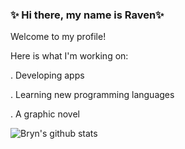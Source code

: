 ### ✨ Hi there, my name is Raven✨

Welcome to my profile!

Here is what I'm working on:

. Developing apps

. Learning new programming languages

. A graphic novel

![Bryn's github stats](https://github-readme-stats.vercel.app/api?username=bryn-trys&show_icons=true&theme=merko)
